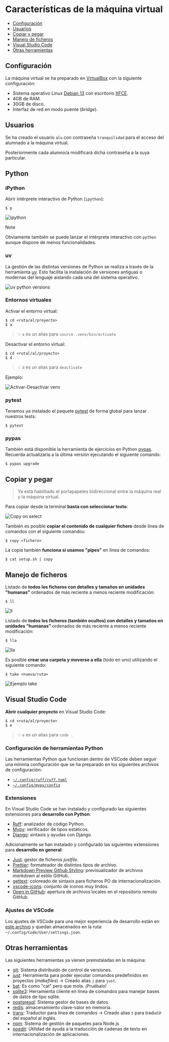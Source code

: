 # Características de la máquina virtual <!-- omit from toc -->

- [Configuración](#configuración)
- [Usuarios](#usuarios)
- [Copiar y pegar](#copiar-y-pegar)
- [Manejo de ficheros](#manejo-de-ficheros)
- [Visual Studio Code](#visual-studio-code)
- [Otras herramientas](#otras-herramientas)

## Configuración

La máquina virtual se ha preparado en [VirtualBox](https://www.virtualbox.org/) con la siguiente configuración:

- Sistema operativo Linux [Debian 13](https://bits.debian.org/2025/08/trixie-released.html) con escritorio [XFCE](https://www.xfce.org/).
- 4GB de RAM.
- 30GB de disco.
- Interfaz de red en modo puente (_bridge_).

## Usuarios

Se ha creado el usuario `alu` con contraseña `tranquilidad` para el acceso del alumnado a la máquina virtual.

Posteriormente cada alumno/a modificará dicha contraseña a la suya particular.

## Python <!-- omit from toc -->

### iPython <!-- omit from toc -->

Abrir intérprete interactivo de Python (`ipython`):

```console
$ p
```

![ipython](./images/vm-features/ipython.png)

> [!NOTE]
> Obviamente también se puede lanzar el intérprete interactivo con `python` aunque dispone de menos funcionalidades.

### uv <!-- omit from toc -->

La gestión de las distintas versiones de Python se realiza a través de la herramienta [uv](https://docs.astral.sh/uv/). Esto facilita la instalación de versiones antiguas o modernas del lenguaje aislando cada una del sistema operativo.

![uv python versions](./images/vm-features/uv-python-versions.png)

### Entornos virtuales <!-- omit from toc -->

Activar el entorno virtual:

```console
$ cd <ruta/al/proyecto>
$ a
```

> 💡 `a` es un alias para `source .venv/bin/activate`

Desactivar el entorno virtual:

```console
$ cd <rutal/al/proyecto>
$ d
```

> 💡 `d` es un alias para `deactivate`

Ejemplo:

![Activar-Desactivar venv](./images/vm-features/actdeact-venv.png)

### pytest <!-- omit from toc -->

Tenemos ya instalado el paquete [pytest](https://docs.pytest.org/en/7.1.x/getting-started.html) de forma global para lanzar nuestros tests:

```console
$ pytest
```

### pypas <!-- omit from toc -->

También está disponible la herramienta de ejercicios en Python [pypas](https://pypas.es). Recuerda actualizarla a la última versión ejecutando el siguiente comando:

```console
$ pypas upgrade
```

## Copiar y pegar

> Ya está habilitado el portapapeles bidireccional entre la máquina real y la máquina virtual.

Para copiar desde la terminal **basta con seleccionar texto**:

![Copy on select](./images/vm-features/copy-on-select.png)

También es posible **copiar el contenido de cualquier fichero** desde línea de comandos con el siguiente comandou

```console
$ copy <fichero>
```

La copia también **funciona si usamos "pipes"** en línea de comandos:

```console
$ cat setup.sh | copy
```

## Manejo de ficheros

Listado de **todos los ficheros con detalles y tamaños en unidades "humanas"** ordenados de más reciente a menos reciente modificación:

```console
$ ll
```

![ll](./images/vm-features/ll.png)

Listado de **todos los ficheros (también ocultos) con detalles y tamaños en unidades "humanas"** ordenados de más reciente a menos reciente modificación:

```console
$ lla
```

![lla](./images/vm-features/lla.png)

Es posible **crear una carpeta y moverse a ella** (todo en uno) utilizando el siguiente comando:

```console
$ take <nueva/ruta>
```

![Ejemplo take](./images/vm-features/take.png)

## Visual Studio Code

**Abrir cualquier proyecto** en Visual Studio Code:

```console
$ cd <ruta/al/proyecto>
$ e
```

> 💡 `e` es un alias para `code .`

### Configuración de herramientas Python <!-- omit from toc -->

Las herramientas Python que funcionan dentro de VSCode deben seguir una mínima configuración que se ha preparado en los siguientes archivos de configuración:

- [`~/.config/ruff/ruff.toml`](./files/.ruff.toml)
- [`~/.config/mypy/config`](./files/.mypy.ini)

### Extensiones <!-- omit from toc -->

En Visual Studio Code se han instalado y configurado las siguientes extensiones para **desarrollo con Python**:

- [Ruff](https://marketplace.visualstudio.com/items?itemName=charliermarsh.ruff): analizador de código Python.
- [Mypy](https://marketplace.visualstudio.com/items?itemName=ms-python.mypy-type-checker): verificador de tipos estáticos.
- [Django](https://marketplace.visualstudio.com/items?itemName=batisteo.vscode-django): sintaxis y ayudas con Django.

Adicionalmente se han instalado y configurado las siguientes extensiones para **desarrollo en general**:

- [Just](https://marketplace.visualstudio.com/items?itemName=kokakiwi.vscode-just): gestor de ficheros _justfile_.
- [Prettier](https://marketplace.visualstudio.com/items?itemName=esbenp.prettier-vscode): formateador de distintos tipos de archivo.
- [Markdown Preview Github Styling](https://marketplace.visualstudio.com/items?itemName=bierner.markdown-preview-github-styles): previsualizador de archivos _markdown_ al estilo GitHub.
- [gettext](https://marketplace.visualstudio.com/items?itemName=mrorz.language-gettext): coloreado de sintaxis para ficheros PO de internacionalización.
- [vscode-icons](https://marketplace.visualstudio.com/items?itemName=vscode-icons-team.vscode-icons): conjunto de iconos muy lindos.
- [Open in GitHub](https://marketplace.visualstudio.com/items?itemName=fabiospampinato.vscode-open-in-github): apertura de archivos locales en el repositorio remoto GitHub.

### Ajustes de VSCode <!-- omit from toc -->

Los ajustes de VSCode para una mejor experiencia de desarrollo están en [este archivo](./files/settings.json) y quedan almacenados en la ruta: `~/.config/Code/User/settings.json`.

## Otras herramientas

Las siguientes herramientas ya vienen preinstaladas en la máquina:

- [git](https://git-scm.com/): Sistema distribuido de control de versiones.
- [just](https://github.com/casey/just): Herramienta para poder ejecutar comandos predefinidos en proyectos (_makefiles_) → Creado alias `j` para `just`.
- [bat](https://github.com/sharkdp/bat): Es como "cat" pero que mola. ¡Pruébalo!
- [sqlite3](https://www.sqlite.org/index.html): Herramienta cliente en línea de comandos para manejar bases de datos de tipo sqlite.
- [postgresql](https://www.postgresql.org/): Sistema gestor de bases de datos.
- [redis](https://redis.io/): almacenamiento clave-valor en memoria.
- [trans](https://github.com/soimort/translate-shell): Traductor para línea de comandos → Creado alias `t` para traducir del español al inglés.
- [npm](https://www.npmjs.com/): Sistema de gestión de paquetes para Node.js
- [poedit](https://poedit.net/): Utilidad de ayuda a la traducción de cadenas de texto en internacionalización de aplicaciones.
